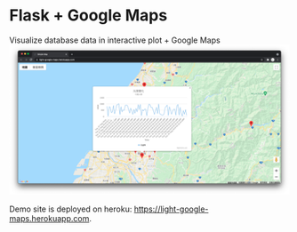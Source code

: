 # Flask + Google Maps

Visualize database data in interactive plot + Google Maps![demo](img/demo.png)

Demo site is deployed on heroku: https://light-google-maps.herokuapp.com.